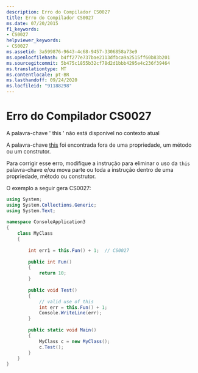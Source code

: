 ```yaml
---
description: Erro do Compilador CS0027
title: Erro do Compilador CS0027
ms.date: 07/20/2015
f1_keywords:
- CS0027
helpviewer_keywords:
- CS0027
ms.assetid: 3a599876-9643-4c68-9457-3306858a73e9
ms.openlocfilehash: b4ff277e737bae2113dfbca9a2515ff60b83b201
ms.sourcegitcommit: 5b475c1855b32cf78d2d1bbb4295e4c236f39464
ms.translationtype: MT
ms.contentlocale: pt-BR
ms.lasthandoff: 09/24/2020
ms.locfileid: "91188298"
---
```

# <a name="compiler-error-cs0027"></a>Erro do Compilador CS0027

A palavra-chave ' this ' não está disponível no contexto atual  
  
 A palavra-chave [this](../language-reference/keywords/this.md) foi encontrada fora de uma propriedade, um método ou um construtor.  
  
 Para corrigir esse erro, modifique a instrução para eliminar o uso da `this` palavra-chave e/ou mova parte ou toda a instrução dentro de uma propriedade, método ou construtor.  
  
 O exemplo a seguir gera CS0027:  
  
```csharp  
using System;  
using System.Collections.Generic;  
using System.Text;  
  
namespace ConsoleApplication3  
{  
    class MyClass  
    {  
  
        int err1 = this.Fun() + 1;  // CS0027
  
        public int Fun()  
        {  
            return 10;  
        }  
  
        public void Test()  
        {  
            // valid use of this  
            int err = this.Fun() + 1;  
            Console.WriteLine(err);  
        }  
  
        public static void Main()  
        {  
            MyClass c = new MyClass();  
            c.Test();  
        }  
    }  
}  
```
